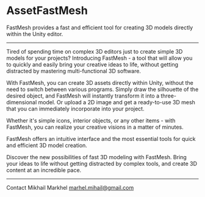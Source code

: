 # AssetFastMesh
FastMesh provides a fast and efficient tool for creating 3D models directly within the Unity editor.

-------

Tired of spending time on complex 3D editors just to create simple 3D models for your projects? Introducing FastMesh - a tool that will allow you to quickly and easily bring your creative ideas to life, without getting distracted by mastering multi-functional 3D software.

With FastMesh, you can create 3D assets directly within Unity, without the need to switch between various programs. Simply draw the silhouette of the desired object, and FastMesh will instantly transform it into a three-dimensional model. Or upload a 2D image and get a ready-to-use 3D mesh that you can immediately incorporate into your project.

Whether it's simple icons, interior objects, or any other items - with FastMesh, you can realize your creative visions in a matter of minutes. 

FastMesh offers an intuitive interface and the most essential tools for quick and efficient 3D model creation.

Discover the new possibilities of fast 3D modeling with FastMesh. Bring your ideas to life without getting distracted by complex tools, and create 3D content at an incredible pace.

-------

Contact
Mikhail Markhel
marhel.mihail@gmail.com
